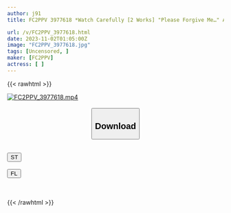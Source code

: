 ```yaml
---
author: j91
title: FC2PPV 3977618 *Watch Carefully [2 Works] "Please Forgive Me…" A Fair-Skinned Beautiful Woman Who Is R***d While Crying And Is Played With As A Sex Treatment Toy. “I Won’t Show You The Footage I Took, So Let Me Play With You.” K Threatened Her And She Sobbed, Causing Her To Mentally Collapse Due To The Hellish Deep Throat.

url: /v/FC2PPV_3977618.html
date: 2023-11-02T01:05:00Z
image: "FC2PPV_3977618.jpg"
tags: [Uncensored, ]
maker: [FC2PPV]
actress: [ ]
---
```



{{< rawhtml >}}

<div class="video" data-videoid="ZD8Q19eMYguq1gL">
    <a href="javascript:;">
        <img src="https://my.j91.asia/v/FC2PPV_3977618.jpg" width="WIDTH" height="HEIGHT" alt="FC2PPV_3977618.mp4" loading="lazy">
    </a>
</div>

<script type="text/javascript" src="https://j91.asia/asset/on-demand-st.js"></script>

<br>
  <link rel="stylesheet" href="https://j91.asia/asset/bs5.css">
  
  <center>
  <button class="btn btn-primary" type="button" data-bs-toggle="collapse" data-bs-target=".multi-collapse" aria-expanded="false" aria-controls="multiCollapseExample1 multiCollapseExample2"><h2>Download</h2></button></center>
</p>
<div class="row">
  <div class="col">
    <div class="collapse multi-collapse" id="multiCollapseExample1">
      <div class="card card-body">
	      	      <br>
<div class="buttons">  
<a href="https://streamtape.to/v/ZD8Q19eMYguq1gL" target="_blank"><button class="btn-hover color-3"><i class="fa fa-download"></i> ST</button></a></div>
    </div>
  </div>
</div>
  <div class="col">
    <div class="collapse multi-collapse" id="multiCollapseExample2">
      <div class="card card-body">
	      <br>
<div class="buttons">
    <a href="https://filelions.online/f/qvwi6e7d6ag1" target="_blank"><button class="btn-hover color-9"><i class="fa fa-download"></i> FL</button></a></div>
<br><br>
      </div>
    </div>
  </div>
</div>

{{< /rawhtml >}}